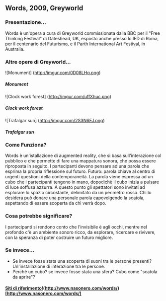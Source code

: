 ## Words, 2009, Greyworld 

### Presentazione...
Words è un'opera a cura di Greyworld commissionata dalla BBC per il "Free Thinking Festival" di Gateshead, UK, 
esposto anche presso lo IED di Roma, per il centenario del Futurismo, e il Parth International Art Festival, 
in Australia.


### Altre opere di Greyworld...

![Monument] (http://imgur.com/0D08LHq.png)
##### Monument

![Clock work forest] (http://imgur.com/uffXhuc.png)
##### Clock work forest 

![Trafalgar sun] (http://imgur.com/2S3N6FJ.png)
##### Trafalgar sun


### Come Funziona?
Words è un'istallazione di augmented reality, che si basa sull'interazione col pubblico e che permette di fare 
una mappatura sonora, che possa essere riproposta in seguito. 
I partecipanti devono pensare ad una parola che esprima la propria riflessione sul futuro. Futuro: parola chiave 
al centro di urgenti questioni della contemporaneità. La parola viene espressa ad un cubo che i partecipanti tengono 
in mano, dopodichè il cubo inizia a pulsare di luce soffusa azzurra. A questo punto gli spettatori sono invitati 
ad esplorare lo spazio circostante, delimitato da un perimetro rosso. Chi lo desidera può donare una personale 
parola capovolgendo la scatola, aspettando di essere scoperta da chi verrà dopo. 

### Cosa potrebbe significare?

I partecipanti si rendono conto che l'invisibile è agli occhi, mentre nel profondo c'è un ambiente sonoro ricco, 
da esplorare, ricercare e rivivere, con la speranza di poter costruire un futuro migliore. 

### Se invece...

- Se invece fosse stata una scoperta di suoni tra le persone presenti? Un'installazione di interazione tra le persone. 
- Perchè un cubo? se invece fosse stata una sfera? Cubo come "scatola da aprire"?

#### [Siti di riferimento!](http://greyworld.org/)(http://www.nasonero.com/words/) [http://www.nasonero.com/words/]
